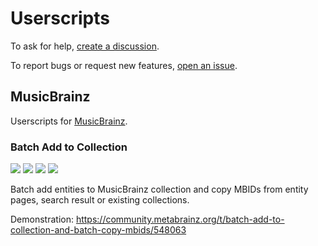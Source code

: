 # Userscripts

To ask for help, [create a discussion](https://github.com/y-young/userscripts/discussions/new).

To report bugs or request new features, [open an issue](https://github.com/y-young/userscripts/issues/new).

## MusicBrainz

Userscripts for [MusicBrainz](https://musicbrainz.org/).

### Batch Add to Collection

[![](https://img.shields.io/badge/-source-blue?logo=github&style=for-the-badge)](https://github.com/y-young/userscripts/blob/master/musicbrainz-batch-add-to-collection.user.js)
[![](https://img.shields.io/badge/-install-brightgreen?logo=github&style=for-the-badge)](https://github.com/y-young/userscripts/raw/master/musicbrainz-batch-add-to-collection.user.js)
[![](https://img.shields.io/badge/greasyfork-install-red?style=for-the-badge)](https://greasyfork.org/scripts/431337-musicbrainz-batch-add-to-collection)
[![](https://img.shields.io/badge/openuserjs-install-202d3b?style=for-the-badge)](https://openuserjs.org/scripts/yyoung/MusicBrainz_Batch_Add_to_Collection)

Batch add entities to MusicBrainz collection and copy MBIDs from entity pages, search result or existing collections.

Demonstration: https://community.metabrainz.org/t/batch-add-to-collection-and-batch-copy-mbids/548063
